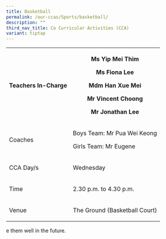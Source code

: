 ```yaml
---
title: Basketball
permalink: /our-ccas/Sports/basketball/
description: ""
third_nav_title: Co Curricular Activities (CCA)
variant: tiptap
---
```

<table style="minWidth: 50px">
<colgroup>
<col>
<col>
</colgroup>
<tbody>
<tr>
<th rowspan="1" colspan="1">
<p><strong>Teachers In-Charge</strong>
</p>
</th>
<th rowspan="1" colspan="1">
<p>Ms Yip Mei Thim</p>
<p>Ms Fiona Lee</p>
<p>Mdm Han Xue Mei</p>
<p>Mr Vincent Choong</p>
<p>Mr Jonathan Lee</p>
</th>
</tr>
<tr>
<td rowspan="1" colspan="1">
<p>Coaches</p>
</td>
<td rowspan="1" colspan="1">
<p>Boys Team: Mr Pua Wei Keong</p>
<p>Girls Team: Mr Eugene</p>
</td>
</tr>
<tr>
<td rowspan="1" colspan="1">
<p>CCA Day/s
<br>
</p>
</td>
<td rowspan="1" colspan="1">
<p>Wednesday</p>
</td>
</tr>
<tr>
<td rowspan="1" colspan="1">
<p>Time</p>
</td>
<td rowspan="1" colspan="1">
<p>2.30 p.m. to 4.30 p.m.</p>
</td>
</tr>
<tr>
<td rowspan="1" colspan="1">
<p>Venue</p>
</td>
<td rowspan="1" colspan="1">
<p>The Ground (Basketball Court)</p>
</td>
</tr>
</tbody>
</table>
<p>e them well in the future.</p>
